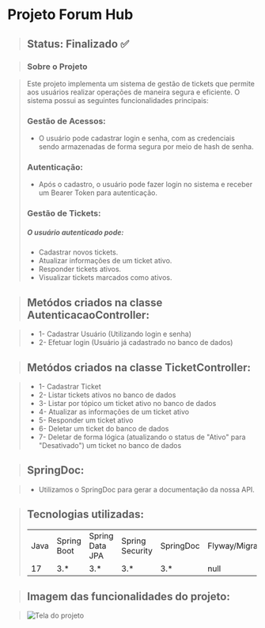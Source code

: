 <h1>Projeto Forum Hub</h1>

> <h2> Status: Finalizado ✅ </h2>

> ### Sobre o Projeto

> Este projeto implementa um sistema de gestão de tickets que permite aos usuários realizar operações de maneira segura e eficiente. O sistema possui as seguintes funcionalidades principais:
> ### Gestão de Acessos:  
> + O usuário pode cadastrar login e senha, com as credenciais sendo armazenadas de forma segura por meio de hash de senha.
> ### Autenticação:
> + Após o cadastro, o usuário pode fazer login no sistema e receber um Bearer Token para autenticação.
> ### Gestão de Tickets:
> ##### O usuário autenticado pode:
> + Cadastrar novos tickets.
> + Atualizar informações de um ticket ativo.
> + Responder tickets ativos.
> + Visualizar tickets marcados como ativos.

> ## Metódos criados na classe AutenticacaoController:

> + 1- Cadastrar Usuário (Utilizando login e senha)
> + 2- Efetuar login (Usuário já cadastrado no banco de dados)

> ## Metódos criados na classe TicketController:

> + 1- Cadastrar Ticket
> + 2- Listar tickets ativos no banco de dados
> + 3- Listar por tópico um ticket ativo no banco de dados
> + 4- Atualizar as informações de um ticket ativo
> + 5- Responder um ticket ativo
> + 6- Deletar um ticket do banco de dados
> + 7- Deletar de forma lógica (atualizando o status de "Ativo" para "Desativado") um ticket no banco de dados

> ## SpringDoc:

> + Utilizamos o SpringDoc para gerar a documentação da nossa API.

> ## Tecnologias utilizadas:
> <table>
> <tr>
>  <td>Java</td>
>  <td>Spring Boot</td>
>  <td>Spring Data JPA</td>
>  <td>Spring Security</td>
>  <td>SpringDoc</td>
>  <td>Flyway/Migration</td>
>  <td>MySQL</ td>
>  <td>Insomnia</td>
> </tr>
> <tr>
>  <td>17</td>
>  <td>3.*</td>
>  <td>3.*</td>
>  <td>3.*</td>
>  <td>3.*</td>
>  <td>null</td>
>  <td>8.0</td>
>  <td>10.1</td>
> </tr>
> </table>

> ## Imagem das funcionalidades do projeto:

> ![Tela do projeto](src/main/java/br/com/alura/projetoliteralura/assets/Imagem-do-projeto-LiterAlura.PNG)
